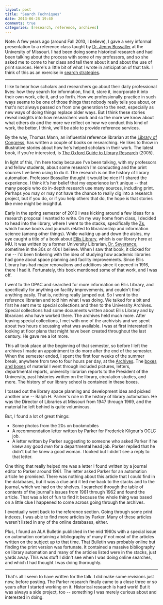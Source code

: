 ```yaml
---
layout: post
title: "Search Techniques"
date: 2013-06-28 19:40
comments: true
categories: [research, reference, archives]
---
```


Note: A few years ago (around Fall 2010, I believe), I gave a very
informal presentation to a reference class taught by [Dr. Jenny
Bossaller][1] at the University of Missouri. I had been doing some
historical research and had been talking about the process with
some of my professors, and so she asked me to come to her class
and tell them about it and about the use of print sources. Here's
a little bit of what I wrote in anticipation of that talk. I think
of this as an exercise in [search strategies][2].

[1]: http://bengal.missouri.edu/bossallerj/work/Jenny_Bossaller.html
[2]: http://www.citeulike.org/user/seancsb/article/12454245

---

I like to hear how scholars and researchers go about their daily
professional lives: how they search for information, find it,
store it, incorporate it into their own work, cite it, and so
forth. How we professionally practice in such ways seems to be
one of those things that nobody really tells you about, or that's
not always passed on from one generation to the next, especially
as new ways of doing things replace older ways. But I think these
stories reveal insights into how researchers work and so the more
we know about what others do and the more we reflect on how we
conduct this kind of work, the better, I think, we'll be able to
provide reference services.

By the way, Thomas Mann, an influential reference librarian at the
[Library of Congress][3], has written a couple of books on
researching. He likes to throw in illustrative stories about how
he's helped scholars in their work. The latest book, if you're
interested, is [The Oxford Guide to Library Research][4] (2005).

[3]: http://www.loc.gov/index.html
[4]: http://www.worldcat.org/oclc/58050982

In light of this, I'm here today because I've been talking, with
my professors and fellow students, about some research I'm
conducting and the print sources I've been using to do it. The
research is on the history of library automation. Professor
Bossaller thought it would be nice if I shared the experience. I
think it's her belief that my experience isn't unique -- that many
people who do in-depth research use many sources, including print.
Perhaps you may or may not have the chance to really dig into a
research project, but if you do, or if you help others that do,
the hope is that stories like mine might be insightful.

Early in the spring semester of 2010 I was kicking around a few
ideas for a research proposal I wanted to write. On my way home
from class, I decided to head into the library, where I went to
the stacks, specifically the [Zs][5], which house books and
journals related to librarianship and information science (among
other things). While walking up and down the aisles, my eye
caught a title of a book about [Ellis Library][6], which is our
library here at MU. It was written by a former University
Librarian, [Dr. Severance][7], sometime in the 30s or 40s I
believe. When I saw that book, it clicked for me -- I'd been
tinkering with the idea of studying how academic libraries had
gone about space planning and facility improvements. Since Ellis
Library has had major renovations and additions since it opened in
1916, there I had it. Fortunately, this book mentioned some of
that work, and I was off.

[5]: http://www.loc.gov/catdir/cpso/lcco/
[6]: http://mulibraries.missouri.edu/
[7]: http://muarchives.missouri.edu/libraryexchr.html

I went to the OPAC and searched for more information on Ellis
Library, and specifically for anything on facility improvements,
and couldn't find anything easily. That is, nothing really jumped
out. So I went to the reference librarian and told him what I was
doing. We talked for a bit and first he sent me to special
collections and then to the University Archives. Special
collections had some documents written about Ellis Library and by
librarians who have worked there. The archives held much more.
After leaving special collections, I met with one of the
archivists and we spent about two hours discussing what was
available. I was at first interested in looking at floor plans
that might have been created throughout the last century. He gave
me a lot more.

This all took place at the beginning of that semester, so before I
left the archives I made an appointment to do more after the end
of the semester. When the semester ended, I spent the first four
weeks of the summer break, anywhere from two to four hours per
day, at the [Archives][8]. The [boxes and boxes][9] of material I
went through included pictures, letters, departmental reports,
university librarian reports to the President of the University,
past histories written on the library, circulation studies, and
more. The history of our library school is contained in these
boxes.

[8]: http://muarchives.missouri.edu/
[9]: http://muarchives.missouri.edu/c-rg20.html

I tossed out the library space planning and development idea and
picked another one -- Ralph H. Parker's role in the history of
library automation. He was the Director of Libraries at Missouri
from 1947 through 1969, and the material he left behind is quite
voluminous.

But, I found a lot of great things: 

* Some photos from the 20s on bookmobiles 
* A recommendation letter written by Parker for Frederick
  Kilgour's OCLC job. 
* A letter written by Parker suggesting to someone who asked
  Parker if he knew any good *men* for a departmental head job.
  Parker replied that he didn't but he knew a good woman. I looked
  but I didn't see a reply to that letter. 

One thing that really helped me was a letter I found written by a
journal editor to Parker around 1961. The letter asked Parker for
an automation article he promised. There was nothing about this
article that I could find in the databases, but it was a clue and
it led me back to the stacks and to the journal, which we had on
the shelves. I searched through the table of contents of the
journal's issues from 1961 through 1962 and found the article.
That was a lot of fun to find it because the whole thing was based
on a little clue I happened to come across going through the
archives.

I eventually went back to the reference section. Going through
some print indexes, I was able to find more articles by Parker.
Many of these articles weren't listed in any of the online
databases, either.

Plus, I found an ALA Bulletin published in the mid 1960s with a
special issue on automation containing a bibliography of many if
not most of the articles written on the subject up to that time.
That Bulletin was probably online but finding the print version
was fortunate. It contained a massive bibliography on library
automation and many of the articles listed were in the stacks,
just yards away. This was stuff I didn't see when I was doing
online searches, and which I had thought I was doing thoroughly.

---

That's all I seem to have written for the talk. I did make some
revisions just now, before posting. The Parker research finally
came to a close three or so years after I started working on it.
Historical research is hard work! But it was always a side
project, too -- something I was merely curious about and
interested in doing.
